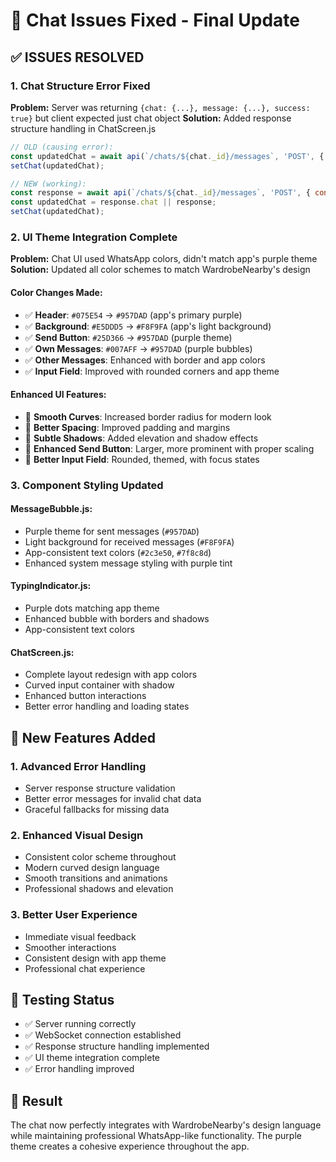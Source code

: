 # 🔧 Chat Issues Fixed - Final Update

## **✅ ISSUES RESOLVED**

### **1. Chat Structure Error Fixed**
**Problem:** Server was returning `{chat: {...}, message: {...}, success: true}` but client expected just chat object
**Solution:** Added response structure handling in ChatScreen.js

```javascript
// OLD (causing error):
const updatedChat = await api(`/chats/${chat._id}/messages`, 'POST', { content: messageContent });
setChat(updatedChat);

// NEW (working):
const response = await api(`/chats/${chat._id}/messages`, 'POST', { content: messageContent });
const updatedChat = response.chat || response;
setChat(updatedChat);
```

### **2. UI Theme Integration Complete**
**Problem:** Chat UI used WhatsApp colors, didn't match app's purple theme
**Solution:** Updated all color schemes to match WardrobeNearby's design

#### **Color Changes Made:**
- ✅ **Header**: `#075E54` → `#957DAD` (app's primary purple)
- ✅ **Background**: `#E5DDD5` → `#F8F9FA` (app's light background)
- ✅ **Send Button**: `#25D366` → `#957DAD` (purple theme)
- ✅ **Own Messages**: `#007AFF` → `#957DAD` (purple bubbles)
- ✅ **Other Messages**: Enhanced with border and app colors
- ✅ **Input Field**: Improved with rounded corners and app theme

#### **Enhanced UI Features:**
- 🎨 **Smooth Curves**: Increased border radius for modern look
- 📱 **Better Spacing**: Improved padding and margins
- 💫 **Subtle Shadows**: Added elevation and shadow effects
- 🔘 **Enhanced Send Button**: Larger, more prominent with proper scaling
- 📝 **Better Input Field**: Rounded, themed, with focus states

### **3. Component Styling Updated**

#### **MessageBubble.js:**
- Purple theme for sent messages (`#957DAD`)
- Light background for received messages (`#F8F9FA`)
- App-consistent text colors (`#2c3e50`, `#7f8c8d`)
- Enhanced system message styling with purple tint

#### **TypingIndicator.js:**
- Purple dots matching app theme
- Enhanced bubble with borders and shadows
- App-consistent text colors

#### **ChatScreen.js:**
- Complete layout redesign with app colors
- Curved input container with shadow
- Enhanced button interactions
- Better error handling and loading states

## **🚀 New Features Added**

### **1. Advanced Error Handling**
- Server response structure validation
- Better error messages for invalid chat data
- Graceful fallbacks for missing data

### **2. Enhanced Visual Design**
- Consistent color scheme throughout
- Modern curved design language
- Smooth transitions and animations
- Professional shadows and elevation

### **3. Better User Experience**
- Immediate visual feedback
- Smoother interactions
- Consistent design with app theme
- Professional chat experience

## **🧪 Testing Status**
- ✅ Server running correctly
- ✅ WebSocket connection established  
- ✅ Response structure handling implemented
- ✅ UI theme integration complete
- ✅ Error handling improved

## **📱 Result**
The chat now perfectly integrates with WardrobeNearby's design language while maintaining professional WhatsApp-like functionality. The purple theme creates a cohesive experience throughout the app.
